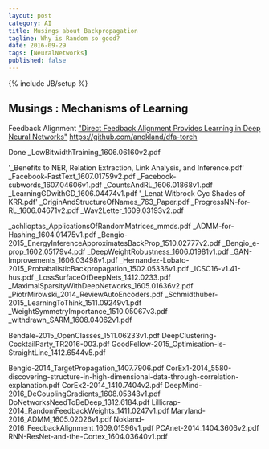 ```yaml
---
layout: post
category: AI
title: Musings about Backpropagation
tagline: Why is Random so good?
date: 2016-09-29
tags: [NeuralNetworks]
published: false
---
```

{% include JB/setup %}



Musings : Mechanisms of Learning
------------------------------------------------

Feedback Alignment
  ["Direct Feedback Alignment Provides Learning in Deep Neural Networks"](https://arxiv.org/abs/1609.01596)
  https://github.com/anokland/dfa-torch

Done
  _LowBitwidthTraining_1606.06160v2.pdf


'_Benefits to NER, Relation Extraction, Link Analysis, and Inference.pdf'
_Facebook-FastText_1607.01759v2.pdf
_Facebook-subwords_1607.04606v1.pdf
_CountsAndRL_1606.01868v1.pdf
_LearningGDwithGD_1606.04474v1.pdf
'_Lenat Witbrock Cyc Shades of KRR.pdf'
_OriginAndStructureOfNames_763_Paper.pdf
_ProgressNN-for-RL_1606.04671v2.pdf
_Wav2Letter_1609.03193v2.pdf

_achlioptas_ApplicationsOfRandomMatrices_mmds.pdf
_ADMM-for-Hashing_1604.01475v1.pdf
_Bengio-2015_EnergyInferenceApproximatesBackProp_1510.02777v2.pdf
_Bengio_e-prop_1602.05179v4.pdf
_DeepWeightRobustness_1606.01981v1.pdf
_GAN-Improvements_1606.03498v1.pdf
_Hernandez-Lobato-2015_ProbabalisticBackpropagation_1502.05336v1.pdf
_ICSC16-v1.41-hus.pdf
_LossSurfaceOfDeepNets_1412.0233.pdf
_MaximalSparsityWithDeepNetworks_1605.01636v2.pdf
_PiotrMirowski_2014_ReviewAutoEncoders.pdf
_Schmidthuber-2015_LearningToThink_1511.09249v1.pdf
_WeightSymmetryImportance_1510.05067v3.pdf
_withdrawn_SARM_1608.04062v1.pdf


Bendale-2015_OpenClasses_1511.06233v1.pdf
DeepClustering-CocktailParty_TR2016-003.pdf
GoodFellow-2015_Optimisation-is-StraightLine_1412.6544v5.pdf

Bengio-2014_TargetPropagation_1407.7906.pdf
CorEx1-2014_5580-discovering-structure-in-high-dimensional-data-through-correlation-explanation.pdf
CorEx2-2014_1410.7404v2.pdf
DeepMind-2016_DeCouplingGradients_1608.05343v1.pdf
DoNetworksNeedToBeDeep_1312.6184.pdf
Lillicrap-2014_RandomFeedbackWeights_1411.0247v1.pdf
Maryland-2016_ADMM_1605.02026v1.pdf
Nokland-2016_FeedbackAlignment_1609.01596v1.pdf
PCAnet-2014_1404.3606v2.pdf
RNN-ResNet-and-the-Cortex_1604.03640v1.pdf
